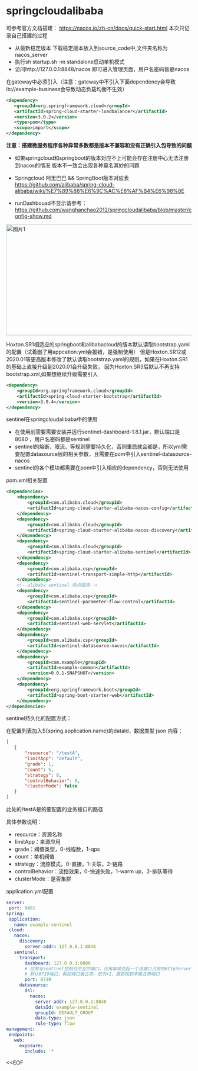 # springcloudalibaba
可参考官方文档搭建： https://nacos.io/zh-cn/docs/quick-start.html
本次只记录自己搭建的过程
- 从最新稳定版本 下载稳定版本放入到source_code中,文件夹名称为nacos_server
- 执行sh startup.sh -m standalone启动单机模式
- 访问http://127.0.0.1:8848/nacos 即可进入管理页面，用户名密码皆是nacos
 
在gateway中必须引入（注意：gateway中不引入下面dependency会导致lb://example-business会导致动态负载均衡不生效）
```xml
<dependency>
   <groupId>org.springframework.cloud</groupId>
   <artifactId>spring-cloud-starter-loadbalancer</artifactId>
   <version>3.0.2</version>
   <type>pom</type>
   <scope>import</scope>
</dependency>
```

**注意：搭建微服务程序各种异常多数都是版本不兼容和没有正确引入包导致的问题**

- 如果springcloud和springboot的版本对应不上可能会存在注册中心无法注册到nacos的情况
版本不一致会出现各种莫名其妙的问题

- Springcloud 阿里巴巴 && SpringBoot版本对应表
https://github.com/alibaba/spring-cloud-alibaba/wiki/%E7%89%88%E6%9C%AC%E8%AF%B4%E6%98%8E

 
- runDashbouad不显示请参考：
 https://github.com/wanghanchao2012/springcloudalibaba/blob/master/config-show.md

<img width="600" height="300" alt="图片1" src="https://user-images.githubusercontent.com/35331347/146888331-cfd9515b-ac8a-4d06-bd35-0bd4505dbe2e.png">

Hoxton.SR1相适应的springboot和alibabacloud的版本默认读取bootstrap.yaml的配置（试着删了用appcation.yml会报错，是强制使用）
但是Hoxton.SR12或2020.01等更高版本修改了默认读取bootstrap.yaml的规则，如果在Hoxton.SR1的基础上直接升级到2020.01会升级失败，
因为Hoxton.SR3后默认不再支持bootstrap.xml,如果想继续升级需要引入
```xml
<dependency>
	<groupId>org.springframework.cloud</groupId>
	<artifactId>spring-cloud-starter-bootstrap</artifactId>
	<version>3.0.4</version>
</dependency>
```



sentinel在springcloudalibaba中的使用
 - 在使用前需要需要安装并运行sentinel-dashboard-1.8.1.jar，默认端口是8080 ，用户名密码都是sentinel
 - sentinel的熔断、限流、等规则需要持久化，否则重启就会都是，所以yml需要配置datasource层的相关参数，且需要在pom中引入sentinel-datasource-nacos
 - sentinel的各个模块都需要在pom中引入相应的dependency，否则无法使用
 
 pom.xml相关配置
```xml
<dependencies>
	<dependency>
		<groupId>com.alibaba.cloud</groupId>
		<artifactId>spring-cloud-starter-alibaba-nacos-config</artifactId>
	</dependency>
	<dependency>
		<groupId>com.alibaba.cloud</groupId>
		<artifactId>spring-cloud-starter-alibaba-nacos-discovery</artifactId>
	</dependency>
	<dependency>
		<groupId>com.alibaba.cloud</groupId>
		<artifactId>spring-cloud-starter-alibaba-sentinel</artifactId>
	</dependency>
	<dependency>
		<groupId>com.alibaba.csp</groupId>
		<artifactId>sentinel-transport-simple-http</artifactId>
	</dependency>
	<!--alibaba sentinel 热点限流-->
	<dependency>
		<groupId>com.alibaba.csp</groupId>
		<artifactId>sentinel-parameter-flow-control</artifactId>
	</dependency>
	<dependency>
		<groupId>com.alibaba.csp</groupId>
		<artifactId>sentinel-web-servlet</artifactId>
	</dependency>
	<dependency>
		<groupId>com.alibaba.csp</groupId>
		<artifactId>sentinel-datasource-nacos</artifactId>
	</dependency>
	<dependency>
		<groupId>com.example</groupId>
		<artifactId>example-common</artifactId>
		<version>0.0.1-SNAPSHOT</version>
	</dependency>
	<dependency>
		<groupId>org.springframework.boot</groupId>
		<artifactId>spring-boot-starter-web</artifactId>
	</dependency>
</dependencies>
```
 
 sentinel持久化的配置方式：
 
 在配置列表加入${spring.application.name}的dataId，数据类型 json
 内容：
 ```json 
 [
    {
        "resource": "/testA",
        "limitApp": "default",
        "grade": 1,
        "count": 5,
        "strategy": 0,
        "controlBehavior": 0,
        "clusterMode": false
    }
 ]
 ```
此处的/testA是的要配置的业务接口的路径 

具体参数说明：
- resource：资源名称
- limitApp：来源应用
- grade：阀值类型，0-线程数，1-qps
- count：单机阀值
- strategy：流控模式，0-直接，1-关联，2-链路
- controlBehavior：流控效果，0-快速失败，1-warm up，2-排队等待
- clusterMode：是否集群 
 
 application.yml配置
 ```yml
 server:
  port: 8401
spring:
  application:
    name: example-sentinel
  cloud:
    nacos:
      discovery:
        server-addr: 127.0.0.1:8848
    sentinel:
      transport:
        dashboard: 127.0.0.1:8080
        # 应用与Sentinel控制台交互的端口，应用本地会起一个该端口占用的HttpServer
        # 默认8719端口，假如端口被占用，依次+1，直到找到未被占用端口
        port: 8719
      datasource:
        dsl:
          nacos:
            server-addr: 127.0.0.1:8848
            dataId: example-sentinel
            groupId: DEFAULT_GROUP
            data-type: json
            rule-type: flow
management:
  endpoints:
    web:
      exposure:
        include: '*
 ```
 
<<EOF







